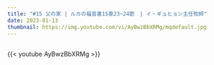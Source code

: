 ```yaml
---
title: "#15 父の家 | ルカの福音書15章23~24節　| イ・ギュヒョン主任牧師"
date: 2023-01-13
thumbnail: https://img.youtube.com/vi/AyBwzBbXRMg/mqdefault.jpg
---
```


## <!--more-->

{{< youtube AyBwzBbXRMg >}}
